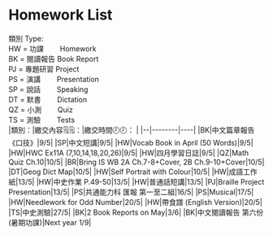 # Homework List
類別 Type:
<br/>HW = 功課　　 Homework
<br/>BK = 閱讀報告 Book Report
<br/>PJ = 專題研習 Project
<br/>PS = 演講　　 Presentation
<br/>SP = 說話　　 Speaking
<br/>DT = 默書　　 Dictation
<br/>QZ = 小測　　 Quiz
<br/>TS = 測驗　　 Tests
<br/>
|類別：|繳交內容🗒️🗒️：|繳交時間🕗🕗： |
|--|--------|----|
|BK|中文篇章報告《口技》|9/5|
|SP|中文短講|9/5|
|HW|Vocab Book in April (50 Words)|9/5|
|HW|HWC Ex11A (7,10,14,18,20,26)|9/5|
|HW|四月學習日誌|9/5|
|QZ|Math Quiz Ch.10|10/5|
|BR|Bring IS WB 2A Ch.7-8+Cover, 2B Ch.9-10+Cover|10/5|
|DT|Geog Dict Map|10/5|
|HW|Self Portrait with Colour|10/5|
|HW|成語工作紙|13/5|
|HW|中史作業 P.49-50|13/5|
|HW|普通話短講|13/5|
|PJ|Braille Project Presentation|13/5|
|PS|共通能力科 匯報 第一至二組|16/5|
|PS|Musical|17/5|
|HW|Needlework for Odd Number|20/5|
|HW|帶食譜 (English Version)|20/5|
|TS|中史測驗|27/5|
|BK|2 Book Reports on May|3/6|
|BK|中文閱讀報告 第六份 (暑期功課)|Next year 1/9|